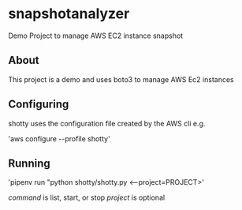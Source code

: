 # snapshotanalyzer
Demo Project to manage AWS EC2 instance snapshot

##  About

This project is a demo and uses boto3 to manage AWS Ec2 instances

## Configuring

shotty uses the configuration file created by the AWS cli e.g.

'aws configure --profile shotty'

## Running

'pipenv run "python shotty/shotty.py <command> <--project=PROJECT>'

*command* is list, start, or stop
*project* is optional

